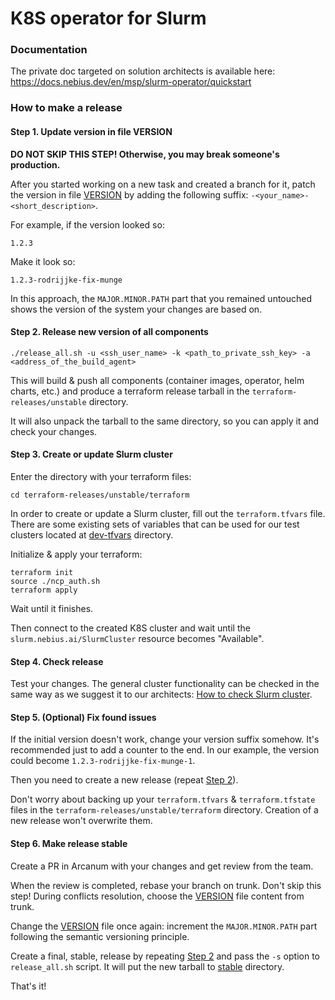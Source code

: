 # K8S operator for Slurm

### Documentation
The private doc targeted on solution architects is available here:  https://docs.nebius.dev/en/msp/slurm-operator/quickstart



### How to make a release

#### Step 1. Update version in file VERSION

**DO NOT SKIP THIS STEP! Otherwise, you may break someone's production.**

After you started working on a new task and created a branch for it, patch the version in file [VERSION](./VERSION) by
adding the following suffix: `-<your_name>-<short_description>`.

For example, if the version looked so:
```
1.2.3
```
Make it look so:
```
1.2.3-rodrijjke-fix-munge
```
In this approach, the `MAJOR.MINOR.PATH` part that you remained untouched shows the version of the system your changes 
are based on.

#### Step 2. Release new version of all components
```
./release_all.sh -u <ssh_user_name> -k <path_to_private_ssh_key> -a <address_of_the_build_agent>
```
This will build & push all components (container images, operator, helm charts, etc.) and produce a terraform release 
tarball in the `terraform-releases/unstable` directory.

It will also unpack the tarball to the same directory, so you can apply it and check your changes.

#### Step 3. Create or update Slurm cluster
Enter the directory with your terraform files:
```
cd terraform-releases/unstable/terraform
```

In order to create or update a Slurm cluster, fill out the `terraform.tfvars` file.
There are some existing sets of variables that can be used for our test clusters located at 
[dev-tfvars](terraform-releases/oldbius/unstable/dev-tfvars) directory.

Initialize & apply your terraform:
```
terraform init
source ./ncp_auth.sh
terraform apply
```

Wait until it finishes.

Then connect to the created K8S cluster and wait until the `slurm.nebius.ai/SlurmCluster` resource becomes "Available".

#### Step 4. Check release
Test your changes. The general cluster functionality can be checked in the same way as we suggest it to our architects:
[How to check Slurm cluster](https://docs.nebius.dev/en/msp/slurm-operator/quickstart#how-to-check-the-created-slurm-cluster).

#### Step 5. (Optional) Fix found issues
If the initial version doesn't work, change your version suffix somehow. It's recommended just to add a counter to the 
end. In our example, the version could become `1.2.3-rodrijjke-fix-munge-1`. 

Then you need to create a new release (repeat [Step 2](#step-2-release-new-version-of-all-components)).

Don't worry about backing up your `terraform.tfvars` & `terraform.tfstate` files in the 
`terraform-releases/unstable/terraform` directory. Creation of a new release won't overwrite them.

#### Step 6. Make release stable
Create a PR in Arcanum with your changes and get review from the team.

When the review is completed, rebase your branch on trunk. Don't skip this step! During conflicts resolution, choose
the [VERSION](./VERSION) file content from trunk.

Change the [VERSION](./VERSION) file once again: increment the `MAJOR.MINOR.PATH` part following the semantic versioning
principle.

Create a final, stable, release by repeating [Step 2](#step-2-release-new-version-of-all-components) and pass the `-s`
option to `release_all.sh` script. It will put the new tarball to [stable](terraform-releases/oldbius/stable) directory.

That's it!
